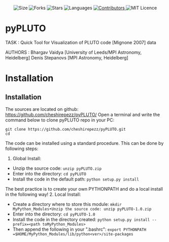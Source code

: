 </p>

<p align="center">
    <img alt="Size" src="https://img.shields.io/github/repo-size/cheshirepezz/Plasma-Recipes">
  </a>
  <img alt="Forks" src="https://img.shields.io/github/forks/cheshirepezz/Plasma-Recipes">
  </a>
  <img alt="Stars" src="https://img.shields.io/github/stars/cheshirepezz/Plasma-Recipes">
  </a>
  <img alt="Languages" src="https://img.shields.io/github/languages/count/cheshirepezz/Plasma-Recipes">
  </a>
  <a href="https://github.com/cheshirepezz/Plasma-Recipes/graphs/contributors">
    <img alt="Contributors" src="https://img.shields.io/github/contributors/cheshirepezz/Plasma-Recipes">
  </a>
  <img alt="MIT Licence" src="https://img.shields.io/github/license/cheshirepezz/Plasma-Recipes">
  </a>
  
</p>

# pyPLUTO

TASK : Quick Tool for Visualization of PLUTO code [Mignone 2007] data

AUTHORS : Bhargav Vaidya [University of Leeds/MPI Astronomy, Heidelberg]
Denis Stepanovs [MPI Astronomy, Heidelberg] 

# Installation

## Installation

The sources are located on github: https://github.com/cheshirepezz/pyPLUTO/
Open a terminal and write the command below to clone pyPLUTO repo in your PC:

```
git clone https://github.com/cheshirepezz/pyPLUTO.git
cd 
```
The code can be installed using a standard procedure. This can be done by following steps:
1. Global Install:
  * Unzip the source code: ```unzip pyPLUTO.zip```
  * Enter into the directory: ```cd pyPLUTO```
  * Install the code in the default path: ```python setup.py install```

The best practice is to create your own PYTHONPATH and do a local install in the following way!
2. Local Install:
   * Create a directory where to store this module: ```mkdir MyPython_Modules•Unzip the source code: unzip pyPLUTO-1.0.zip```
   * Enter into the directory: ```cd pyPLUTO-1.0```
   * Install the code in the directory created: ```python setup.py install --prefix=<path toMyPython_Modules>```
   * Then append the following in your ".bashrc": ```export PYTHONPATH =$HOME/MyPython_Modules/lib/python<ver>/site-packages```
  
  
  
  
  
  
  
  

